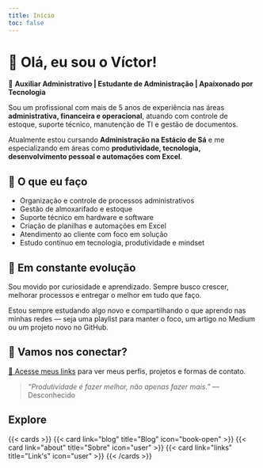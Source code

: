 ```yaml
---
title: Início
toc: false
---
```


# 👋 Olá, eu sou o Víctor!

🎯 **Auxiliar Administrativo | Estudante de Administração | Apaixonado por Tecnologia**

Sou um profissional com mais de 5 anos de experiência nas áreas **administrativa, financeira e operacional**, atuando com controle de estoque, suporte técnico, manutenção de TI e gestão de documentos.

Atualmente estou cursando **Administração na Estácio de Sá** e me especializando em áreas como **produtividade, tecnologia, desenvolvimento pessoal e automações com Excel**.

## 💼 O que eu faço

- Organização e controle de processos administrativos
- Gestão de almoxarifado e estoque
- Suporte técnico em hardware e software
- Criação de planilhas e automações em Excel
- Atendimento ao cliente com foco em solução
- Estudo contínuo em tecnologia, produtividade e mindset

## 🚀 Em constante evolução

Sou movido por curiosidade e aprendizado. Sempre busco crescer, melhorar processos e entregar o melhor em tudo que faço.

Estou sempre estudando algo novo e compartilhando o que aprendo nas minhas redes — seja uma playlist para manter o foco, um artigo no Medium ou um projeto novo no GitHub.

## 🔗 Vamos nos conectar?

[📄 Acesse meus links](./links.md) para ver meus perfis, projetos e formas de contato.

> _“Produtividade é fazer melhor, não apenas fazer mais.”_ — Desconhecido

## Explore

{{< cards >}}
  {{< card link="blog" title="Blog" icon="book-open" >}}
  {{< card link="about" title="Sobre" icon="user" >}}
  {{< card link="links" title="Link's" icon="user" >}}
{{< /cards >}}